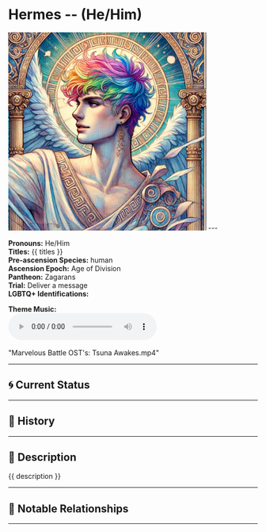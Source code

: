 # Hermes  --  (He/Him)

<!-- Optional  -->
<img src="Hermes.jpg" alt="Hermes" style="width:400px;"/>
---

**Pronouns:** He/Him  
**Titles:** {{ titles }}  
**Pre-ascension Species:** human  
**Ascension Epoch:** Age of Division  
**Pantheon:** Zagarans  
**Trial:** Deliver a message  
**LGBTQ+ Identifications:**   


**Theme Music:**  
<audio controls>
  <source src="Hermes | Marvelous Battle OST's: Tsuna Awakes.mp4" type="audio/mpeg">
  Your browser does not support the audio element.
</audio>

"Marvelous Battle OST's: Tsuna Awakes.mp4"

---

## 🌀 Current Status


---

## 📜 History


---

## 🧠 Description
{{ description }}

---

## 🧩 Notable Relationships

---
